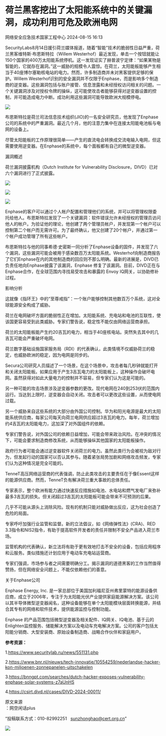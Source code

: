 #  荷兰黑客挖出了太阳能系统中的关键漏洞，成功利用可危及欧洲电网   
 网络安全应急技术国家工程中心   2024-08-15 16:13  
  
SecurityLabs8月14日援引荷兰媒体报道，随着“智能”技术的脆弱性日益严重，荷兰黑客维特斯·布恩斯特拉（Willem Westerhof）最近发现，单击一个按钮就能让150个国家的400万太阳能系统停机。这一发现证实了赫普波宁定律：“如果某物是智能的，它就存在漏洞。”这一威胁的规模令人震惊。在荷兰，太阳能板能够产生相当于40座博尔塞勒核电站的电力。然而，许多制造商并未对黑客提供足够的保护。Willem Westerhof识别的安全漏洞并不仅限于Enphase，而是影响多个制造商的逆变器。这些漏洞包括与账户接管、信息泄露和未经授权访问相关的问题。一个关键漏洞涉及对授权令牌的操纵，这可能使攻击者能够获得对逆变器设置的控制，并可能造成电力中断。成功利用这些漏洞可能导致欧洲大规模停电。  
  
![](https://mmbiz.qpic.cn/mmbiz_jpg/0KRmt3K30icX2GdobKSj5CGibKPYyDcNnGYIMia6YTVoETUx3tpo3NySFIgXcbGcnM2aVwPpOCpNshiahNl8zORmiag/640?wx_fmt=jpeg&from=appmsg&wxfrom=13&tp=wxpic "")  
  
布恩斯特拉是荷兰司法信息技术组织(JIO)的一名安全研究员，他发现了Enphase公司的系统中的严重漏洞。最近几个月，他的注意力集中在连接太阳能电池板与电网的设备上。  
  
尽管太阳能板的工作原理很简单——产生的直流电会转换成交流电输入电网，但这需要使用逆变器。在Enphase的系统中，每个面板都有自己的微型逆变器。  
  
漏洞概述  
  
荷兰漏洞披露机构（Dutch Institute for Vulnerability Disclosure，DIVD）已对六个漏洞进行了正式披露。  
  
![](https://mmbiz.qpic.cn/mmbiz_png/0KRmt3K30icX2GdobKSj5CGibKPYyDcNnG7H3xibPSAZvtSZcWnicY6jsHl5bdiaYkk7rjoDqkfuoPSlUz4MoOtuyQA/640?wx_fmt=png&from=appmsg&tp=wxpic&wxfrom=5&wx_lazy=1&wx_co=1 "")  
  
![](https://mmbiz.qpic.cn/mmbiz_png/0KRmt3K30icX2GdobKSj5CGibKPYyDcNnGOBEr0eiatg9VxSSfJg1ZB396MhVVhFlBrU8UdUib6pAzlxiaFYLbnHOrQ/640?wx_fmt=png&from=appmsg&tp=wxpic&wxfrom=5&wx_lazy=1&wx_co=1 "")  
  
![](https://mmbiz.qpic.cn/mmbiz_png/0KRmt3K30icX2GdobKSj5CGibKPYyDcNnGlVKfR4k8FS2DcVShibsblplRASetAxkOiakic9gOfsPAsdtrBvLKIAEJw/640?wx_fmt=png&from=appmsg&tp=wxpic&wxfrom=5&wx_lazy=1&wx_co=1 "")  
  
Enphase的客户可以通过个人帐户配置和管理他们的系统，并可以将管理权限委托给他人。布恩斯特拉发现了一个关键漏洞：软件错误允许未经授权的管理员访问他人的帐户。为验证他的理论，他创建了两个管理员帐户，并发现第一个帐户可以控制第二个帐户而无需许可。为了最终确认，他又创建了20个帐户，并通过第一个帐户成功管理了所有这些帐户。  
  
布恩斯特拉与他的同事希德·史密斯一同分析了Enphase设备的固件，并发现了六个漏洞，这些漏洞可能会被用于感染数百万太阳能系统。Westerhof向制造商报告了它们Enphase在内的其他制造商的回应则不那么明确。最新的进展是，DIVD已负责任地向Enphase披露了该漏洞，Enphase 修复了该漏洞。目前，DIVD正在与 Enphase合作，在全球范围内寻找易受攻击和暴露的 Envoy IQ网关，以协助修补过程。  
  
影响分析  
  
这就像《指环王》中的“至尊戒指”：一个账户能够控制其他数百万个系统，这对全球能源安全构成了威胁。  
  
荷兰在电网破坏方面的脆弱性正在增加。太阳能系统、充电站和电池的互联性，使该国更容易受到此类威胁。专家们警告说，稳定性不能仅由网络运营商承担。  
  
荷兰的太阳能板能产生约20吉瓦的电力，相当于40座核电站。突然失去其中的几吉瓦可能会严重破坏电网。  
  
荷兰数字基础设施国家服务局（RDI）的代表确认，此类情境不仅威胁荷兰的稳定，也威胁欧洲的稳定，因为电网是同步的。  
  
Secura公司研究人员描述了一个场景，在这个场景中，攻击者每几秒钟就能打开和关闭太阳能板。如果应用于产生3吉瓦电力的太阳能板上，这种操作会破坏电网。虽然获得对如此大量电力的控制并不容易，但专家们认为这是可能的。  
  
另一种可能的攻击场景涉及逆变器参数的更改。现代电网在240到253伏的范围内运行。当达到上限时，逆变器会自动关闭。攻击者可以更改这些设置，从而使电网过载。  
  
另一个威胁来自这些系统的大部分由外国公司控制。华为和阳光电源是最大的太阳能系统供应商，每家公司每天向荷兰电网供应超过3吉瓦的电力。每年，荷兰增加约4吉瓦的太阳能电力，这加深了对外国组件的依赖。  
  
专家们警告说，对外国公司的依赖日益增加，可能会带来政治风险。在冲突的情况下，可能会要求制造商修改系统，从而能够操纵其他国家的太阳能板操作。  
  
政府行为者可能会通过逆变器软件关闭荷兰的电力。虽然此类行为会被视为敌对行为，但发起行动的国家可以否认其参与。随着紧张局势加剧和网络攻击频发，专家们认为这种情况是完全可能的。  
  
TenneT高压网络运营商的代表强调，防止此类攻击的主要责任在于像Essent这样的能源供应商。然而，TenneT负有解决荷兰重大事故的总体责任。  
  
专家表示，整个欧洲有能力通过快速反应措施如电池、水电站和燃气发电厂来弥补最多3吉瓦的损失。但关闭超过3吉瓦的太阳能板可能会带来不可预测的后果。  
  
几乎不可能从源头上消除风险。现有的机制只能对威胁做出反应，这为社会创造了危险的局面。  
  
专家呼吁加强行业监管和监督。新的立法倡议，如《网络弹性法》(CRA)、RED 3.3指令和NIS2指令，有助于提高软件开发者的责任并限制不安全产品进入荷兰市场。  
  
监管机构的代表确认，新立法将有助于更有效地打击不安全的设备，包括应用程序和云服务。类似措施还计划应用于电动车充电站运营商。  
  
专家们强调，市场参与者之间需要明确分工。揭示漏洞的道德黑客的工作当然值得赞扬，但在网络安全问题上，不能仅依赖他们的善意。  
  
关于Enphase公司  
  
Enphase Energy, Inc. 是一家总部位于美国加利福尼亚州弗里蒙特的能源设备供应商，成立于2006年，专注于为太阳能光伏产业提供家庭能源解决方案。该公司以其半导体微型逆变器闻名，这种设备能够在单个太阳能模块层面转换能源，并结合其专有的网络和软件技术，提供能源监控与控制功能。  
  
Enphase 的产品范围包括微型逆变器及相关配件、IQ网关、IQ电池、基于云的Enlighten监控服务、储能解决方案以及电动车充电解决方案。公司的客户包括太阳能分销商、大型安装商、原始设备制造商、战略合作伙伴和家庭用户。  
  
**参考资源：**  
  
1.https://www.securitylab.ru/news/551131.php  
  
2.https://www.bnr.nl/nieuws/tech-innovatie/10554259/nederlandse-hacker-kon-miljoenen-zonnepanelen-uitschakelen  
  
3.https://bnngpt.com/searches/dutch-hacker-exposes-vulnerability-enphase-solar-systems-z7aUnHS  
  
4.https://csirt.divd.nl/cases/DIVD-2024-00011/  
  
原文来源  
：网空闲话plus  
  
“投稿联系方式：010-82992251   sunzhonghao@cert.org.cn”  
  
![](https://mmbiz.qpic.cn/mmbiz_jpg/GoUrACT176n1NvL0JsVSB8lNDX2FCGZjW0HGfDVnFao65ic4fx6Rv4qylYEAbia4AU3V2Zz801UlicBcLeZ6gS6tg/640?wx_fmt=other&wxfrom=5&wx_lazy=1&wx_co=1&tp=webp "")  
  
